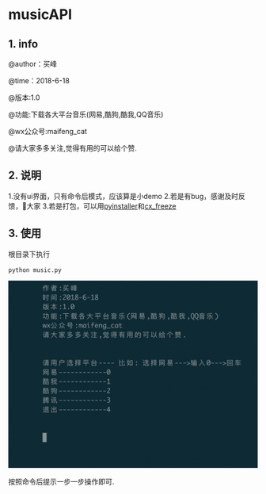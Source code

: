 # musicAPI

## 1. info

@author：买峰

@time：2018-6-18

@版本:1.0

@功能:下载各大平台音乐(网易,酷狗,酷我,QQ音乐)

@wx公众号:maifeng_cat

@请大家多多关注,觉得有用的可以给个赞.

## 2. 说明
1.没有ui界面，只有命令后模式，应该算是小demo
2.若是有bug，感谢及时反馈，🙏大家
3.若是打包，可以用[pyinstaller](https://github.com/pyinstaller/pyinstaller)和[cx_freeze](https://github.com/pyinstaller/pyinstaller)
## 3. 使用

根目录下执行

```
python music.py
```

![music](/img/music.png)

按照命令后提示一步一步操作即可.
